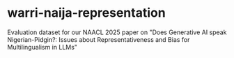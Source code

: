 # warri-naija-representation
Evaluation dataset for our NAACL 2025 paper on "Does Generative AI speak Nigerian-Pidgin?: Issues about Representativeness and Bias for Multilingualism in LLMs"
